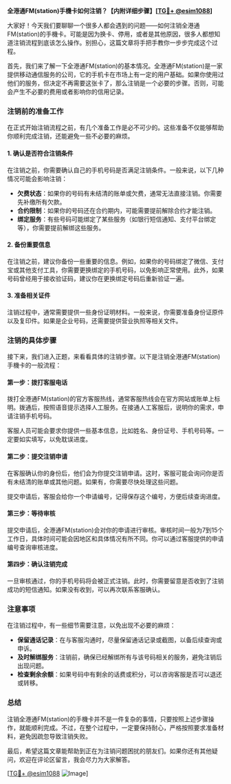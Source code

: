 **全港通FM(station)手機卡如何注销？【内附详细步骤】[[TG💪+ @esim1088](https://t.me/s/esim1088)]**

大家好！今天我们要聊聊一个很多人都会遇到的问题——如何注销全港通FM(station)的手機卡。可能是因为换卡、停用，或者是其他原因，很多人都想知道注销流程到底该怎么操作。别担心，这篇文章将手把手教你一步步完成这个过程。

首先，我们来了解一下全港通FM(station)的基本情况。全港通FM(station)是一家提供移动通信服务的公司，它的手机卡在市场上有一定的用户基础。如果你使用过他们的服务，但决定不再需要这张卡了，那么注销是一个必要的步骤。否则，可能会产生不必要的费用或者影响你的信用记录。

### 注销前的准备工作

在正式开始注销流程之前，有几个准备工作是必不可少的。这些准备不仅能够帮助你顺利完成注销，还能避免一些不必要的麻烦。

#### 1. 确认是否符合注销条件

在注销之前，你需要确认自己的手机号码是否满足注销条件。一般来说，以下几种情况可能会影响注销：

- **欠费状态**：如果你的号码有未结清的账单或欠费，通常无法直接注销。你需要先补缴所有欠款。
- **合约限制**：如果你的号码还在合约期内，可能需要提前解除合约才能注销。
- **绑定服务**：有些号码可能绑定了某些服务（如银行短信通知、支付平台绑定等），你需要提前解绑这些服务。

#### 2. 备份重要信息

在注销之前，建议你备份一些重要的信息。例如，如果你的号码绑定了微信、支付宝或其他支付工具，你需要更换绑定的手机号码，以免影响正常使用。此外，如果号码曾经用于接收验证码，建议你在更换绑定号码后重新验证一遍。

#### 3. 准备相关证件

注销过程中，通常需要提供一些身份证明材料。一般来说，你需要准备身份证原件以及复印件。如果是企业号码，还需要提供营业执照等相关文件。

### 注销的具体步骤

接下来，我们进入正题，来看看具体的注销步骤。以下是注销全港通FM(station)手機卡的一般流程：

#### 第一步：拨打客服电话

拨打全港通FM(station)的官方客服热线，通常客服热线会在官方网站或账单上标明。拨通后，按照语音提示选择人工服务。在接通人工客服后，说明你的需求，申请注销手机号码。

客服人员可能会要求你提供一些基本信息，比如姓名、身份证号、手机号码等。一定要如实填写，以免耽误进度。

#### 第二步：提交注销申请

在客服确认你的身份后，他们会为你提交注销申请。这时，客服可能会询问你是否有未结清的账单或其他问题。如果有，你需要尽快处理这些问题。

提交申请后，客服会给你一个申请编号，记得保存这个编号，方便后续查询进度。

#### 第三步：等待审核

提交申请后，全港通FM(station)会对你的申请进行审核。审核时间一般为7到15个工作日，具体时间可能会因地区和具体情况有所不同。你可以通过客服提供的申请编号查询审核进度。

#### 第四步：确认注销完成

一旦审核通过，你的手机号码将会被正式注销。此时，你需要留意是否收到了注销成功的短信通知。如果没有收到，可以再次联系客服确认。

### 注意事项

在注销过程中，有一些细节需要注意，以免出现不必要的麻烦：

- **保留通话记录**：在与客服沟通时，尽量保留通话记录或截图，以备后续查询或申诉。
- **及时解绑服务**：注销前，确保已经解绑所有与该号码相关的服务，避免注销后出现问题。
- **检查剩余余额**：如果号码中有剩余的话费或积分，可以咨询客服是否可以退还或转移。

### 总结

注销全港通FM(station)的手機卡并不是一件复杂的事情，只要按照上述步骤操作，就能顺利完成。不过，在整个过程中，一定要保持耐心，严格按照要求准备材料，避免因疏忽导致注销失败。

最后，希望这篇文章能帮助到正在为注销问题困扰的朋友们。如果你还有其他疑问，欢迎在评论区留言，我会尽力为大家解答。

[[TG💪+ @esim1088](https://t.me/s/esim1088) ![Image](https://i.postimg.cc/4NQfJmqS/Snipaste-2025-05-13-00-14-12.png)]